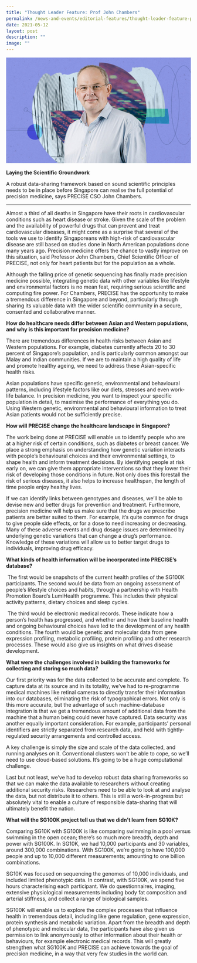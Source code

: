 ```yaml
---
title: "Thought Leader Feature: Prof John Chambers"
permalink: /news-and-events/editorial-features/thought-leader-feature-prof-john-chambers/
date: 2021-05-12
layout: post
description: ""
image: ""
---
```

![](/images/Resources/Editorial%20Features/2021/professor-john-chambers-article-banner-1024x585.jpg)

**Laying the Scientific Groundwork**

A robust data-sharing framework based on sound scientific principles needs to be in place before Singapore can realise the full potential of precision medicine, says PRECISE CSO John Chambers.

* * *

Almost a third of all deaths in Singapore have their roots in cardiovascular conditions such as heart disease or stroke. Given the scale of the problem and the availability of powerful drugs that can prevent and treat cardiovascular diseases, it might come as a surprise that several of the tools we use to identify Singaporeans with high-risk of cardiovascular disease are still based on studies done in North American populations done many years ago. Precision medicine offers the chance to vastly improve on this situation, said Professor John Chambers, Chief Scientific Officer of PRECISE, not only for heart patients but for the population as a whole.

Although the falling price of genetic sequencing has finally made precision medicine possible, integrating genetic data with other variables like lifestyle and environmental factors is no mean feat, requiring serious scientific and computing fire power. For Chambers, PRECISE has the opportunity to make a tremendous difference in Singapore and beyond, particularly through sharing its valuable data with the wider scientific community in a secure, consented and collaborative manner.

**How do healthcare needs differ between Asian and Western populations, and why is this important for precision medicine?**

There are tremendous differences in health risks between Asian and Western populations. For example, diabetes currently affects 20 to 30 percent of Singapore’s population, and is particularly common amongst our Malay and Indian communities. If we are to maintain a high quality of life and promote healthy ageing, we need to address these Asian-specific health risks.

Asian populations have specific genetic, environmental and behavioural patterns, including lifestyle factors like our diets, stresses and even work-life balance. In precision medicine, you want to inspect your specific population in detail, to maximise the performance of everything you do. Using Western genetic, environmental and behavioural information to treat Asian patients would not be sufficiently precise.

**How will PRECISE change the healthcare landscape in Singapore?**

The work being done at PRECISE will enable us to identify people who are at a higher risk of certain conditions, such as diabetes or breast cancer. We place a strong emphasis on understanding how genetic variation interacts with people’s behavioural choices and their environmental settings, to shape health and inform treatment decisions. By identifying people at risk early on, we can give them appropriate interventions so that they lower their risk of developing those conditions in future. Not only does this forestall the risk of serious diseases, it also helps to increase healthspan, the length of time people enjoy healthy lives.

If we can identify links between genotypes and diseases, we’ll be able to devise new and better drugs for prevention and treatment. Furthermore, precision medicine will help us make sure that the drugs we prescribe patients are better suited to them. For example, it’s quite common for drugs to give people side effects, or for a dose to need increasing or decreasing. Many of these adverse events and drug dosage issues are determined by underlying genetic variations that can change a drug’s performance. Knowledge of these variations will allow us to better target drugs to individuals, improving drug efficacy.

**What kinds of health information will be incorporated into PRECISE’s database?**

 The first would be snapshots of the current health profiles of the SG100K participants. The second would be data from an ongoing assessment of people’s lifestyle choices and habits, through a partnership with Health Promotion Board’s LumiHealth programme. This includes their physical activity patterns, dietary choices and sleep cycles.

 The third would be electronic medical records. These indicate how a person’s health has progressed, and whether and how their baseline health and ongoing behavioural choices have led to the development of any health conditions. The fourth would be genetic and molecular data from gene expression profiling, metabolic profiling, protein profiling and other research processes. These would also give us insights on what drives disease development.

**What were the challenges involved in building the frameworks for collecting and storing so much data?**

Our first priority was for the data collected to be accurate and complete. To capture data at its source and in its totality, we’ve had to re-programme medical machines like retinal cameras to directly transfer their information into our databases, eliminating the risk of typographical errors. Not only is this more accurate, but the advantage of such machine-database integration is that we get a tremendous amount of additional data from the machine that a human being could never have captured. Data security was another equally important consideration. For example, participants’ personal identifiers are strictly separated from research data, and held with tightly-regulated security arrangements and controlled access.

A key challenge is simply the size and scale of the data collected, and running analyses on it. Conventional clusters won’t be able to cope, so we’ll need to use cloud-based solutions. It’s going to be a huge computational challenge.

Last but not least, we’ve had to develop robust data sharing frameworks so that we can make the data available to researchers without creating additional security risks. Researchers need to be able to look at and analyse the data, but not distribute it to others. This is still a work-in-progress but absolutely vital to enable a culture of responsible data-sharing that will ultimately benefit the nation.

**What will the SG100K project tell us that we didn’t learn from SG10K?**

Comparing SG10K with SG100K is like comparing swimming in a pool versus swimming in the open ocean; there’s so much more breadth, depth and power with SG100K. In SG10K, we had 10,000 participants and 30 variables, around 300,000 combinations. With SG100K, we’re going to have 100,000 people and up to 10,000 different measurements; amounting to one billion combinations.

SG10K was focused on sequencing the genomes of 10,000 individuals, and included limited phenotypic data. In contrast, with SG100K, we spend five hours characterising each participant. We do questionnaires, imaging, extensive physiological measurements including body fat composition and arterial stiffness, and collect a range of biological samples.

SG100K will enable us to explore the complex processes that influence health in tremendous detail, including like gene regulation, gene expression, protein synthesis and metabolic variation. Apart from the breadth and depth of phenotypic and molecular data, the participants have also given us permission to link anonymously to other information about their health or behaviours, for example electronic medical records. This will greatly strengthen what SG100K and PRECISE can achieve towards the goal of precision medicine, in a way that very few studies in the world can.